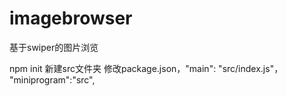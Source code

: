 # imagebrowser
基于swiper的图片浏览

npm init
新建src文件夹
修改package.json，"main": "src/index.js"，  "miniprogram":"src",
